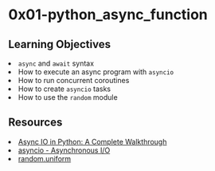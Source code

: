 # 0x01-python_async_function

## Learning Objectives
<li><code>async</code> and <code>await</code> syntax</li>
<li>How to execute an async program with <code>asyncio</code></li>
<li>How to run concurrent coroutines</li>
<li>How to create <code>asyncio</code> tasks</li>
<li>How to use the <code>random</code> module</li>

## Resources
<li><a href="https://intranet.alxswe.com/rltoken/zYkXScziW1D5rNdNEvObjQ" target="_blank" title="Async IO in Python: A Complete Walkthrough">Async IO in Python: A Complete Walkthrough</a></li>
<li><a href="https://intranet.alxswe.com/rltoken/aZUO4GiWHbPIrVBIwptFAw" target="_blank" title="asyncio - Asynchronous I/O">asyncio - Asynchronous I/O</a></li>
<li><a href="https://intranet.alxswe.com/rltoken/72mVf1s8rx2ih_U2WjBmaA" target="_blank" title="random.uniform">random.uniform</a></li>

